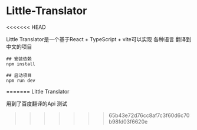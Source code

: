 # Little-Translator
<<<<<<< HEAD

Little Translator是一个基于React + TypeScript  + vite可以实现 各种语言 翻译到 中文的项目

```
## 安装依赖
npm install

## 启动项目
npm run dev
```


=======
Little Translator

用到了百度翻译的Api 
测试
>>>>>>> 65b43e72d76cc8af7c3f60d6c70b98fd03f6620e

